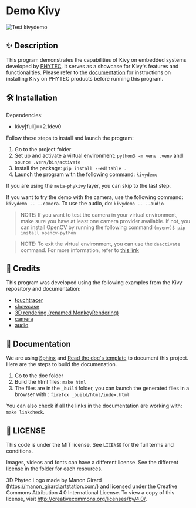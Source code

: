 # Demo Kivy 

![Test kivydemo](https://github.com/MarineVovard/kivy-demo/actions/workflows/kivydemo-workflow.yml/badge.svg)

## ✨ Description

This program demonstrates the capabilities of Kivy on embedded systems developed by [PHYTEC](https://www.phytec.eu/en/startseite/). It serves as a showcase for Kivy's features and functionalities. Please refer to the [documentation](https://phytec.github.io/kivy-demo/) for instructions on installing Kivy on PHYTEC products before running this program.

## 🛠️ Installation 

Dependencies: 
- kivy[full]==2.1dev0

Follow these steps to install and launch the program:
1. Go to the project folder
2. Set up and activate a virtual environment: `python3 -m venv .venv` and `source .venv/bin/activate`
3. Install the package: `pip install --editable .`
4. Launch the program with the following command: `kivydemo`

If you are using the `meta-phykivy` layer, you can skip to the last step.

If you want to try the demo with the camera, use the following command: `kivydemo -- --camera`. 
To use the audio, do: `kivydemo -- --audio`

> NOTE: If you want to test the camera in your virtual environment, make sure you have at least one camera provider available. If not, you can install OpenCV by running the following command
> ```(myenv)$ pip install opencv-python``` 

> NOTE: To exit the virtual environment, you can use the `deactivate` command. For more information, refer to [this link](https://docs.python.org/3/library/venv.html)

## 👥 Credits

This program was developed using the following examples from the Kivy repository and documentation:
- [touchtracer](https://github.com/kivy/kivy/tree/2.1.0.dev0/examples/demo/touchtracer) 
- [showcase](https://github.com/kivy/kivy/tree/2.1.0.dev0/examples/demo/showcase)
- [3D rendering (renamed MonkeyRendering)](https://github.com/kivy/kivy/tree/2.1.0.dev0/examples/3Drendering) 
- [camera](https://github.com/kivy/kivy/tree/2.1.0.dev0/examples/camera)
- [audio](https://github.com/kivy/kivy/tree/2.1.0.dev0/examples/audio)

## 📝 Documentation 

We are using [Sphinx](https://www.sphinx-doc.org/en/master/) and [Read the doc's template](https://sphinx-rtd-theme.readthedocs.io/en/stable/index.html) to document this project. Here are the steps to build the documenation.

1. Go to the doc folder 
2. Build the html files: `make html`
3. The files are in the `_build` folder, you can launch the generated files in a browser with : `firefox _build/html/index.html`

You can also check if all the links in the documentation are working with: `make linkcheck`.


## 📜 LICENSE 

This code is under the MIT license. See `LICENSE` for the full terms and conditions.

Images, videos and fonts can have a different license. See the different license in the folder for each resources. 

3D Phytec Logo made by Manon Girard (https://manon_girard.artstation.com/) and licensed under the Creative Commons Attribution 4.0 International License. To view a copy of this license, visit http://creativecommons.org/licenses/by/4.0/.

